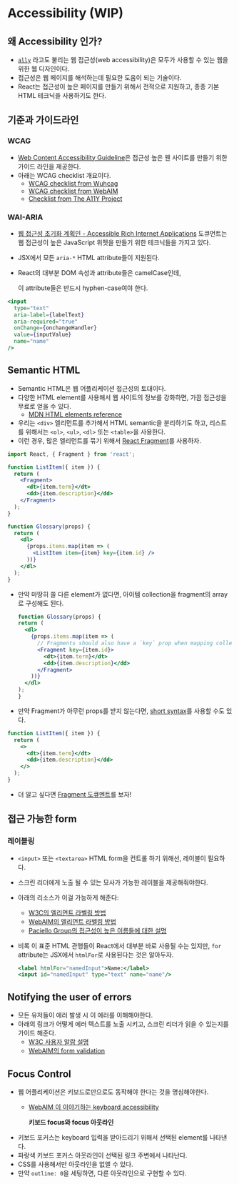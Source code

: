 # Accessibility \(WIP\)

## 왜 Accessibility 인가?

* [`ally`](https://en.wiktionary.org/wiki/a11y) 라고도 불리는 웹 접근성\(web accessibility\)은 모두가 사용할 수 있는 웹을 위한 웹 디자인이다.
* 접근성은 웹 페이지를 해석하는데 필요한 도움이 되는 기술이다.
* React는 접근성이 높은 페이지를 만들기 위해서 전적으로 지원하고, 종종 기본 HTML 테크닉을 사용하기도 한다.

## 기준과 가이드라인

### WCAG

* [Web Content Accessibility Guideline](https://www.w3.org/WAI/standards-guidelines/wcag/)은 접근성 높은 웬 사이트를 만들기 위한 가이드 라인을 제공한다.
* 아래는 WCAG checklist 개요이다.
  * [WCAG checklist from Wuhcag](https://www.wuhcag.com/wcag-checklist/)
  * [WCAG checklist from WebAIM](http://webaim.org/standards/wcag/checklist)
  * [Checklist from The A11Y Project](https://a11yproject.com/checklist.html)

### WAI-ARIA

* [웹 접근성 초기화 계획인 - Accessible Rich Internet Applications](https://www.w3.org/WAI/intro/aria) 도큐먼트는 웹 접근성이 높은 JavaScript 위젯을 만들기 위한 테크닉들을 가지고 있다.
* JSX에서 모든 `aria-*` HTML attribute들이 지원된다.
* React의 대부분 DOM 속성과 attribute들은 camelCase인데,

  이 attribute들은 반드시 hyphen-case여야 한다.

```jsx
<input
  type="text"
  aria-label={labelText}
  aria-required="true"
  onChange={onchangeHandler}
  value={inputValue}
  name="name"
/>
```

## Semantic HTML

* Semantic HTML은 웹 어플리케이션 접근성의 토대이다.
* 다양한 HTML element를 사용해서 웹 사이트의 정보를 강화하면, 가끔 접근성을 무료로 얻을 수 있다.
  * [MDN HTML elements reference](https://developer.mozilla.org/en-US/docs/Web/HTML/Element)
* 우리는 `<div>` 엘리먼트를 추가해서 HTML semantic을 분리하기도 하고, 리스트를 위해서는 `<ol>`, `<ul>`, `<dl>` 또는 `<table>`을 사용한다.
* 이런 경우, 많은 엘리먼트를 묶기 위해서 [React Fragment](https://reactjs.org/docs/fragments.html)를 사용하자.

```jsx
import React, { Fragment } from 'react';

function ListItem({ item }) {
  return (
    <Fragment>
      <dt>{item.term}</dt>
      <dd>{item.description}</dd>
    </Fragment>
  );
}

function Glossary(props) {
  return (
    <dl>
      {props.items.map(item => (
        <ListItem item={item} key={item.id} />
      ))}
    </dl>
  );
}
```

* 만약 마땅히 쓸 다른 element가 없다면, 아이템 collection을 fragment의 array로 구성해도 된다.

  ```jsx
  function Glossary(props) {
  return (
    <dl>
      {props.items.map(item => (
        // Fragments should also have a `key` prop when mapping collections
        <Fragment key={item.id}>
          <dt>{item.term}</dt>
          <dd>{item.description}</dd>
        </Fragment>
      ))}
    </dl>
  );
  }
  ```

* 만약 Fragment가 아무런 props를 받지 않는다면, [short syntax](https://reactjs.org/docs/fragments.html#short-syntax)를 사용할 수도 있다.

```jsx
function ListItem({ item }) {
  return (
    <>
      <dt>{item.term}</dt>
      <dd>{item.description}</dd>
    </>
  );
}
```

* 더 알고 싶다면 [Fragment 도큐멘트](https://reactjs.org/docs/fragments.html)를 보자!

## 접근 가능한 form

### 레이블링

* `<input>` 또는 `<textarea>` HTML form을 컨트롤 하기 위해선, 레이블이 필요하다.
* 스크린 리더에게 노출 될 수 있는 묘사가 가능한 레이블을 제공해줘야한다.
* 아래의 리소스가 이걸 가능하게 해준다:
  * [W3C의 엘리먼트 라벨링 방법](https://www.w3.org/WAI/tutorials/forms/labels/)
  * [WebAIM의 엘리먼트 라벨링 방법](https://webaim.org/techniques/forms/controls)
  * [Paciello Group의 접근성이 높은 이름들에 대한 설명](https://www.paciellogroup.com/blog/2017/04/what-is-an-accessible-name/)
* 비록 이 표준 HTML 관행들이 React에서 대부분 바로 사용될 수는 있지만, `for` attribute는 JSX에서 `htmlFor`로 사용된다는 것은 알아두자.

  ```jsx
  <label htmlFor="namedInput">Name:</label>
  <input id="namedInput" type="text" name="name"/>
  ```

## Notifying the user of errors

* 모든 유저들이 에러 발생 시 이 에러를 이해해야한다.
* 아래의 링크가 어떻게 에러 텍스트를 노출 시키고, 스크린 리더가 읽을 수 있는지를 가이드 해준다.
  * [W3C 사용자 알람 설명](https://www.w3.org/WAI/tutorials/forms/notifications/)
  * [WebAIM의 form validation](https://webaim.org/techniques/formvalidation/)

## Focus Control

* 웹 어플리케이션은 키보드로만으로도 동작해야 한다는 것을 명심해야한다.
  * [WebAIM 이 이야기하는 keyboard accessibility](https://webaim.org/techniques/keyboard/)

    **키보드 focus와 focus 아웃라인**
* 키보드 포커스는 keyboard 입력을 받아드리기 위해서 선택된 element를 나타낸다.
* 파랑색 키보드 포커스 아웃라인이 선택된 링크 주변에서 나타난다.
* CSS를 사용해서만 아웃라인을 없앨 수 있다.
* 만약 `outline: 0`을 세팅하면, 다른 아웃라인으로 구현할 수 있다.

